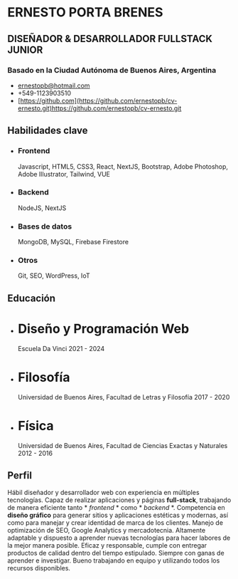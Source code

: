 # ERNESTO PORTA BRENES
## DISEÑADOR & DESARROLLADOR FULLSTACK JUNIOR 
### Basado en la Ciudad Autónoma de Buenos Aires, Argentina

- ernestopb@hotmail.com
- +549-1123903510
- [https://github.com](https://github.com/ernestopb/cv-ernesto.git)https://github.com/ernestopb/cv-ernesto.git

## Habilidades clave

- ### Frontend
  Javascript, HTML5, CSS3, React, NextJS, Bootstrap, Adobe Photoshop, Adobe Illustrator, Tailwind, VUE
- ### Backend
  NodeJS, NextJS
- ### Bases de datos
  MongoDB, MySQL, Firebase Firestore
- ### Otros
  Git, SEO, WordPress, IoT

## Educación
- # Diseño y Programación Web
  Escuela Da Vinci 2021 - 2024
- # Filosofía
  Universidad de Buenos Aires, Facultad de Letras y Filosofía 2017 - 2020
- # Física
  Universidad de Buenos Aires, Facultad de Ciencias Exactas y Naturales 2012 - 2016

## Perfil
Hábil diseñador y desarrollador web con experiencia en múltiples tecnologías. Capaz de realizar aplicaciones y páginas **full-stack**, trabajando de manera eficiente tanto * *frontend* * como * *backend* *. 
Competencia en **diseño gráfico** para generar sitios y aplicaciones estéticas y modernas, así como para manejar y crear identidad de marca de los clientes. Manejo de optimización de SEO, Google Analytics y mercadotecnia.
Altamente adaptable y dispuesto a aprender nuevas tecnologías para hacer labores de la mejor manera posible. Eficaz y responsable, cumple con entregar productos de calidad dentro del tiempo estipulado. Siempre con ganas de aprender e investigar. Bueno trabajando en equipo
y utilizando todos los recursos disponibles.
